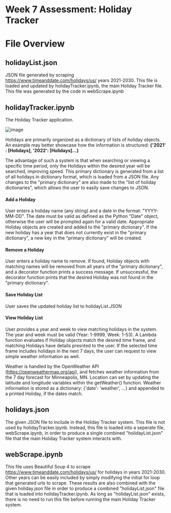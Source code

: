 # Week 7 Assessment: Holiday Tracker 

# File Overview
## holidayList.json
JSON file generated by scraping https://www.timeanddate.com/holidays/us/ years 2021-2030. This file is loaded and updated by holidayTracker.ipynb, the main Holiday Tracker file. This file was generated by the code in webScrape.ipynb
## holidayTracker.ipynb
The Holiday Tracker application. 

![image](https://user-images.githubusercontent.com/7051893/135736644-cabff008-a5bf-4e3e-bed9-f0c46bf9c92d.png)

Holidays are primarily organized as a dictionary of lists of holiday objects. An example may better showcase how the information is structured: **{'2021' : [Holidays], '2022': [Holidays]...}**

The advantage of such a system is that when searching or viewing a specific time period, only the Holidays within the desired year will be searched, improving speed. This primary dictionary is generated from a list of all holidays in dictionary format, which is loaded from a JSON file. Any changes to the "primary dictionary" are also made to the "list of holiday dictionaries", which allows the user to easily save changes to JSON.

#### Add a Holiday
User enters a holiday name (any string) and a date in the format: "YYYY-MM-DD". The date must be valid as defined as the Python "Date" object, otherwise the user will be prompted again for a valid date. Appropriate Holiday objects are created and added to the "primary dictionary". If the new holiday has a year that does not currently exist in the "primary dictionary", a new key in the "primary dicitonary" will be created.

#### Remove a Holiday
User enters a holiday name to remove. If found, Holiday objects with matching names will be removed from all years of the "primary dicitonary", and a decorator function prints a success message. If unsuccessful, the decorator function prints that the desired Holiday was not found in the "primary dictionary". 

#### Save Holiday List
User saves the updated holiday list to holidayList.JSON

#### View Holiday List
User provides a year and week to view matching holidays in the system. The year and week must be valid (Year: 1-9999, Week: 1-53). A Lambda function evaluates if Holiday objects match the desired time frame, and matching Holidays have details presnted to the user. If the selected time frame includes holidays in the next 7 days, the user can request to view simple weather information as well. 

Weather is handled by the OpenWeather API (https://openweathermap.org/api), and fetches weather information from the 7 day forecast for Minneapolis, MN. Location can set by updating the latitude and longitude variables within the getWeather() function. Weather information is stored as a dictionary: {'date': 'weather', ...} and appended to a printed Holiday, if the dates match.

## holidays.json
The given JSON file to include in the Holiday Tracker system. This file is not used by holidayTracker.ipynb. Instead, this file is loaded into a seperate file, webScrape.ipynb, in order to produce a single combined "holidayList.json" file that the main Holiday Tracker system interacts with. 

## webScrape.ipynb
This file uses Beautiful Soup 4 to scrape https://www.timeanddate.com/holidays/us/ for holidays in years 2021-2030. Other years can be easily included by simply modifying the initial for loop that generated urls to scrape. These results are also combined with the given holiday.json file in order to produce a combined "holidayList.json" file that is loaded into holidayTracker.ipynb. As long as "holidayList.json" exists, there is no need to run this file before running the main Holiday Tracker system.
